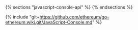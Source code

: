{% sections "javascript-console-api" %}
{% endsections %}

{% include "git+https://github.com/ethereum/go-ethereum.wiki.git/JavaScript-Console.md" %}
